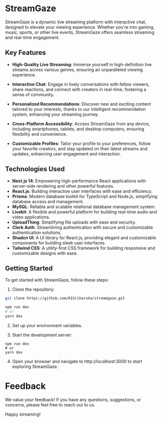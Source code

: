 # StreamGaze

StreamGaze is a dynamic live streaming platform with interactive chat, designed to elevate your viewing experience. Whether you're into gaming, music, sports, or other live events, StreamGaze offers seamless streaming and real-time engagement.

## Key Features

- **High-Quality Live Streaming**: Immerse yourself in high-definition live streams across various genres, ensuring an unparalleled viewing experience.

- **Interactive Chat**: Engage in lively conversations with fellow viewers, share reactions, and connect with creators in real-time, fostering a sense of community.

- **Personalized Recommendations**: Discover new and exciting content tailored to your interests, thanks to our intelligent recommendation system, enhancing your streaming journey.

- **Cross-Platform Accessibility**: Access StreamGaze from any device, including smartphones, tablets, and desktop computers, ensuring flexibility and convenience.

- **Customizable Profiles**: Tailor your profile to your preferences, follow your favorite creators, and stay updated on their latest streams and updates, enhancing user engagement and interaction.

## Technologies Used

- **Next.js 14**: Empowering high-performance React applications with server-side rendering and other powerful features.
- **React.js**: Building interactive user interfaces with ease and efficiency.
- **Prisma**: Modern database toolkit for TypeScript and Node.js, simplifying database access and management.
- **MySQL**: Reliable and scalable relational database management system.
- **Livekit**: A flexible and powerful platform for building real-time audio and video applications.
- **UploadThing**: Simplifying file uploads with ease and security.
- **Clerk Auth**: Streamlining authentication with secure and customizable authentication solutions.
- **Shadcn UI**: A UI library for React.js, providing elegant and customizable components for building sleek user interfaces.
- **Tailwind CSS**: A utility-first CSS framework for building responsive and customizable designs with ease.

## Getting Started

To get started with StreamGaze, follow these steps:

1. Clone the repository:

```bash
git clone https://github.com/01Sriharsha/streamgaze.git

npm run dev
# or
yarn dev
```

2. Set up your environment variables.

3. Start the development server:
```
npm run dev
# or
yarn dev
```

4. Open your browser and navigate to http://localhost:3000 to start exploring StreamGaze.

# Feedback
We value your feedback! If you have any questions, suggestions, or concerns, please feel free to reach out to us.

Happy streaming!